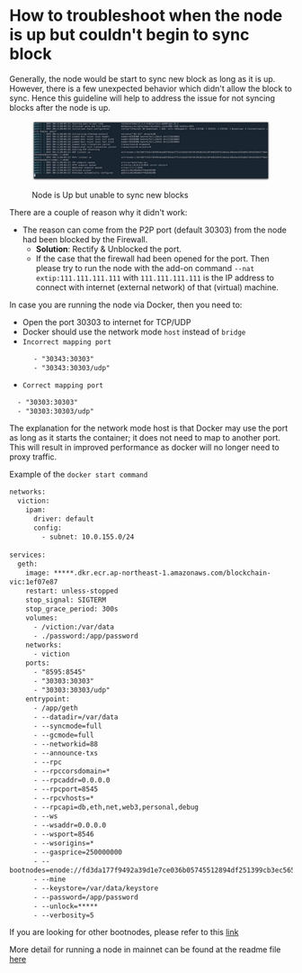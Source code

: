 # How to troubleshoot when the node is up but couldn't begin to sync block

Generally, the node would be start to sync new block as long as it is up. However, there is a few unexpected behavior which didn't allow the block to sync. Hence this guideline will help to address the issue for not syncing blocks after the node is up.

<figure><img src="../.gitbook/assets/photo_2024-09-18 23.27.08 (1).jpeg" alt=""><figcaption><p>Node is Up but unable to sync new blocks</p></figcaption></figure>

There are a couple of reason why it didn't work:

* The reason can come from the P2P port (default 30303) from the node had been blocked by the Firewall. &#x20;
  * **Solution**:  Rectify  & Unblocked the port.
  * If the case that the firewall had been opened for the port. Then please try to run the node with the add-on command  `--nat extip:111.111.111.111` with `111.111.111.111` is the IP address to connect with internet (external network) of that (virtual) machine.

In case you are running the node via Docker, then you need to:

* Open the port 30303 to internet for TCP/UDP
* Docker should use the network mode `host` instead of `bridge`
* `Incorrect mapping port`

```
      - "30343:30303"
      - "30343:30303/udp"
```

* `Correct mapping port`

```
  - "30303:30303"
  - "30303:30303/udp"
```

The explanation for the network mode host is that Docker may use the port as long as it starts the container; it does not need to map to another port. This will result in improved performance as docker will no longer need to proxy traffic.



Example of the `docker start command`



```
networks:
  viction:
    ipam:
      driver: default
      config:
        - subnet: 10.0.155.0/24

services:
  geth:
    image: *****.dkr.ecr.ap-northeast-1.amazonaws.com/blockchain-vic:1ef07e87
    restart: unless-stopped
    stop_signal: SIGTERM
    stop_grace_period: 300s
    volumes:
      - /viction:/var/data
      - ./password:/app/password
    networks:
      - viction
    ports:
      - "8595:8545"
      - "30303:30303"
      - "30303:30303/udp"
    entrypoint:
      - /app/geth
      - --datadir=/var/data
      - --syncmode=full
      - --gcmode=full
      - --networkid=88
      - --announce-txs
      - --rpc
      - --rpccorsdomain=*
      - --rpcaddr=0.0.0.0
      - --rpcport=8545
      - --rpcvhosts=*
      - --rpcapi=db,eth,net,web3,personal,debug
      - --ws
      - --wsaddr=0.0.0.0
      - --wsport=8546
      - --wsorigins=*
      - --gasprice=250000000
      - --bootnodes=enode://fd3da177f9492a39d1e7ce036b05745512894df251399cb3ec565081cb8c6dfa1092af8fac27991e66b6af47e9cb42e02420cc89f8549de0ce513ee25ebffc3a@3.212.20.0:30303,enode://97f0ca95a653e3c44d5df2674e19e9324ea4bf4d47a46b1d8560f3ed4ea328f725acec3fcfcb37eb11706cf07da669e9688b091f1543f89b2425700a68bc8876@3.212.20.0:30301,enode://b72927f349f3a27b789d0ca615ffe3526f361665b496c80e7cc19dace78bd94785fdadc270054ab727dbb172d9e3113694600dd31b2558dd77ad85a869032dea@188.166.207.189:30301,enode://c8f2f0643527d4efffb8cb10ef9b6da4310c5ac9f2e988a7f85363e81d42f1793f64a9aa127dbaff56b1e8011f90fe9ff57fa02a36f73220da5ff81d8b8df351@104.248.98.60:30301
      - --mine
      - --keystore=/var/data/keystore
      - --password=/app/password
      - --unlock=*****
      - --verbosity=5
```

If you are looking for other bootnodes, please refer to this [link](https://docs.viction.xyz/developer-guide/deploy-on-viction/viction-mainnet#bootnodes)

More detail for running a node in mainnet can be found at the readme file [here](https://github.com/BuildOnViction/victionchain?tab=readme-ov-file#run-docker)
